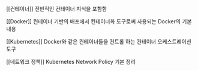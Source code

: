 [[컨테이너]]
전반적인 컨테이너 지식을 포함함

[[Docker]]
컨테이너 기반의 배포에서 컨테이너화 도구로써 사용되는 Docker의 기본 내용

[[Kubernetes]]
Docker와 같은 컨테이너들을 컨트롤 하는 컨테이너 오케스트레이션 도구

[[네트워크 정책]]
Kubernetes Network Policy 기본 정리
